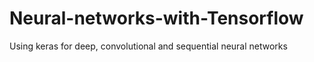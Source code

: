 # Neural-networks-with-Tensorflow
Using keras for deep, convolutional and sequential neural networks
